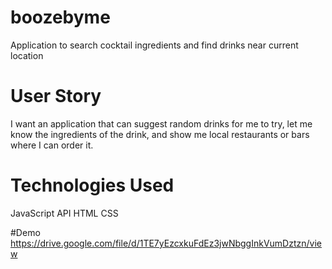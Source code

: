 # boozebyme
Application to search cocktail ingredients and find drinks near current location

# User Story
I want an application that can suggest random drinks for me to try, let me know the ingredients of the drink, and show me local restaurants or bars where I can order it.

# Technologies Used
JavaScript
API
HTML
CSS

#Demo https://drive.google.com/file/d/1TE7yEzcxkuFdEz3jwNbggInkVumDztzn/view 
